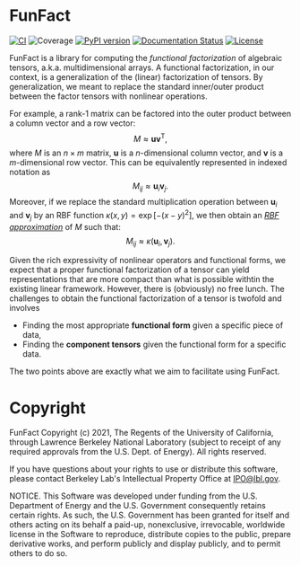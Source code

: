 # FunFact

[![CI](https://github.com/yhtang/FunFact/actions/workflows/ci.yml/badge.svg?branch=develop)](https://github.com/yhtang/FunFact/actions/workflows/ci.yml)
![Coverage](https://img.shields.io/endpoint?url=https://gist.githubusercontent.com/yhtang/839011f3f7a6bab680b18cbd9a45d2d3/raw/coverage-develop.json)
[![PyPI version](https://badge.fury.io/py/funfact.svg)](https://badge.fury.io/py/funfact)
[![Documentation Status](https://readthedocs.org/projects/funfact/badge/?version=latest)](https://funfact.readthedocs.io/en/latest/?badge=latest)
[![License](https://img.shields.io/badge/License-BSD%203--Clause-blue.svg)](https://opensource.org/licenses/BSD-3-Clause)


FunFact is a library for computing the *functional factorization* of algebraic
tensors, a.k.a. multidimensional arrays. A functional factorization, in our
context, is a generalization of the (linear) factorization of tensors. By
generalization, we meant to replace the standard inner/outer product between the
factor tensors with nonlinear operations.

For example, a rank-1 matrix can be factored into the outer product between a
column vector and a row vector:
$$
M \approx \mathbf{u} \mathbf{v}^\mathsf{T},
$$
where $M$ is an $n \times m$ matrix, $\mathbf{u}$ is a $n$-dimensional column
vector, and $\mathbf{v}$ is a $m$-dimensional row vector. This can be
equivalently represented in indexed notation as
$$
M_{ij} \approx \mathbf{u}_i \mathbf{v}_j.
$$
Moreover, if we replace the standard multiplication operation between
$\mathbf{u}_i$ and $\mathbf{v}_j$ by an RBF function $\kappa(x, y) =
\exp\left[-(x - y)^2\right]$, we then obtain an [*RBF
approximation*](https://arxiv.org/abs/2106.02018) of $M$ such that:
$$
M_{ij} \approx \kappa(\mathbf{u}_i, \mathbf{v}_j).
$$

Given the rich expressivity of nonlinear operators and functional forms, we
expect that a proper functional factorization of a tensor can yield
representations that are more compact than what is possible withtin the existing
linear framework. However, there is (obviously) no free lunch. The challenges to
obtain the functional factorization of a tensor is twofold and involves
- Finding the most appropriate **functional form** given a specific piece of
  data,
- Finding the **component tensors** given the functional form for a specific
  data.

The two points above are exactly what we aim to facilitate using FunFact.

# Copyright

FunFact Copyright (c) 2021, The Regents of the University of California,
through Lawrence Berkeley National Laboratory (subject to receipt of
any required approvals from the U.S. Dept. of Energy). All rights reserved.

If you have questions about your rights to use or distribute this software,
please contact Berkeley Lab's Intellectual Property Office at
IPO@lbl.gov.

NOTICE.  This Software was developed under funding from the U.S. Department
of Energy and the U.S. Government consequently retains certain rights.  As
such, the U.S. Government has been granted for itself and others acting on
its behalf a paid-up, nonexclusive, irrevocable, worldwide license in the
Software to reproduce, distribute copies to the public, prepare derivative 
works, and perform publicly and display publicly, and to permit others to do so.